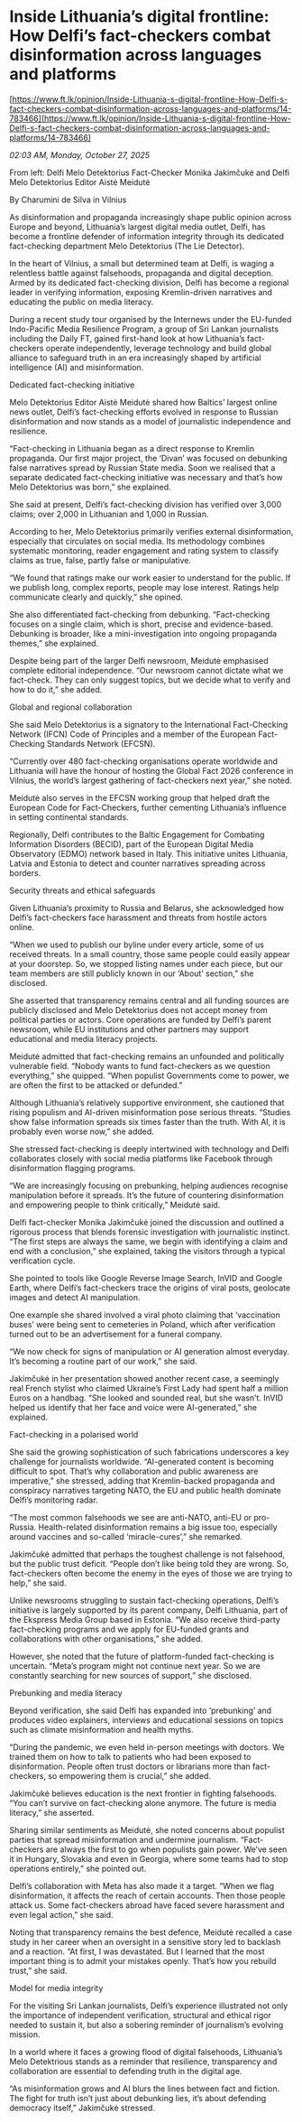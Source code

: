# Inside Lithuania’s digital frontline: How Delfi’s fact-checkers combat disinformation across languages and platforms

[https://www.ft.lk/opinion/Inside-Lithuania-s-digital-frontline-How-Delfi-s-fact-checkers-combat-disinformation-across-languages-and-platforms/14-783466](https://www.ft.lk/opinion/Inside-Lithuania-s-digital-frontline-How-Delfi-s-fact-checkers-combat-disinformation-across-languages-and-platforms/14-783466)

*02:03 AM, Monday, October 27, 2025*

From left: Delfi Melo Detektorius Fact-Checker Monika Jakimčukė and Delfi Melo Detektorius Editor Aistė Meidutė

By Charumini de Silva in Vilnius

As disinformation and propaganda increasingly shape public opinion across Europe and beyond, Lithuania’s largest digital media outlet, Delfi, has become a frontline defender of information integrity through its dedicated fact-checking department Melo Detektorius (The Lie Detector).

In the heart of Vilnius, a small but determined team at Delfi, is waging a relentless battle against falsehoods, propaganda and digital deception. Armed by its dedicated fact-checking division, Delfi has become a regional leader in verifying information, exposing Kremlin-driven narratives and educating the public on media literacy.

During a recent study tour organised by the Internews under the EU-funded Indo-Pacific Media Resilience Program, a group of Sri Lankan journalists including the Daily FT, gained first-hand look at how Lithuania’s fact-checkers operate independently, leverage technology and build global alliance to safeguard truth in an era increasingly shaped by artificial intelligence (AI) and misinformation.

Dedicated fact-checking initiative

Melo Detektorius Editor Aistė Meidutė shared how Baltics’ largest online news outlet, Delfi’s fact-checking efforts evolved in response to Russian disinformation and now stands as a model of journalistic independence and resilience.

“Fact-checking in Lithuania began as a direct response to Kremlin propaganda. Our first major project, the ‘Divan’ was focused on debunking false narratives spread by Russian State media. Soon we realised that a separate dedicated fact-checking initiative was necessary and that’s how Melo Detektorius was born,” she explained.

She said at present, Delfi’s fact-checking division has verified over 3,000 claims; over 2,000 in Lithuanian and 1,000 in Russian.

According to her, Melo Detektorius primarily verifies external disinformation, especially that circulates on social media. Its methodology combines systematic monitoring, reader engagement and rating system to classify claims as true, false, partly false or manipulative.

“We found that ratings make our work easier to understand for the public. If we publish long, complex reports, people may lose interest. Ratings help communicate clearly and quickly,” she opined.

She also differentiated fact-checking from debunking. “Fact-checking focuses on a single claim, which is short, precise and evidence-based. Debunking is broader, like a mini-investigation into ongoing propaganda themes,” she explained.

Despite being part of the larger Delfi newsroom, Meidutė emphasised complete editorial independence. “Our newsroom cannot dictate what we fact-check. They can only suggest topics, but we decide what to verify and how to do it,” she added.

Global and regional collaboration

She said Melo Detektorius is a signatory to the International Fact-Checking Network (IFCN) Code of Principles and a member of the European Fact-Checking Standards Network (EFCSN).

“Currently over 480 fact-checking organisations operate worldwide and Lithuania will have the honour of hosting the Global Fact 2026 conference in Vilnius, the world’s largest gathering of fact-checkers next year,” she noted.

Meidutė also serves in the EFCSN working group that helped draft the European Code for Fact-Checkers, further cementing Lithuania’s influence in setting continental standards.

Regionally, Delfi contributes to the Baltic Engagement for Combating Information Disorders (BECID), part of the European Digital Media Observatory (EDMO) network based in Italy. This initiative unites Lithuania, Latvia and Estonia to detect and counter narratives spreading across borders.

Security threats and ethical safeguards

Given Lithuania’s proximity to Russia and Belarus, she acknowledged how Delfi’s fact-checkers face harassment and threats from hostile actors online.

“When we used to publish our byline under every article, some of us received threats. In a small country, those same people could easily appear at your doorstep. So, we stopped listing names under each piece, but our team members are still publicly known in our ‘About’ section,” she disclosed.

She asserted that transparency remains central and all funding sources are publicly disclosed and Melo Detektorius does not accept money from political parties or actors. Core operations are funded by Delfi’s parent newsroom, while EU institutions and other partners may support educational and media literacy projects.

Meidutė admitted that fact-checking remains an unfounded and politically vulnerable field. “Nobody wants to fund fact-checkers as we question everything,” she quipped. “When populist Governments come to power, we are often the first to be attacked or defunded.”

Although Lithuania’s relatively supportive environment, she cautioned that rising populism and AI-driven misinformation pose serious threats. “Studies show false information spreads six times faster than the truth. With AI, it is probably even worse now,” she added.

She stressed fact-checking is deeply intertwined with technology and Delfi collaborates closely with social media platforms like Facebook through disinformation flagging programs.

“We are increasingly focusing on prebunking, helping audiences recognise manipulation before it spreads. It’s the future of countering disinformation and empowering people to think critically,” Meidutė said.

Delfi fact-checker Monika Jakimčukė joined the discussion and outlined a rigorous process that blends forensic investigation with journalistic instinct. “The first steps are always the same, we begin with identifying a claim and end with a conclusion,” she explained, taking the visitors through a typical verification cycle.

She pointed to tools like Google Reverse Image Search, InVID and Google Earth, where Delfi’s fact-checkers trace the origins of viral posts, geolocate images and detect AI manipulation.

One example she shared involved a viral photo claiming that ‘vaccination buses’ were being sent to cemeteries in Poland, which after verification turned out to be an advertisement for a funeral company.

“We now check for signs of manipulation or AI generation almost everyday. It’s becoming a routine part of our work,” she said.

Jakimčukė in her presentation showed another recent case, a seemingly real French stylist who claimed Ukraine’s First Lady had spent half a million Euros on a handbag. “She looked and sounded real, but she wasn’t. InVID helped us identify that her face and voice were AI-generated,” she explained.

Fact-checking in a polarised world

She said the growing sophistication of such fabrications underscores a key challenge for journalists worldwide. “AI-generated content is becoming difficult to spot. That’s why collaboration and public awareness are imperative,” she stressed, adding that Kremlin-backed propaganda and conspiracy narratives targeting NATO, the EU and public health dominate Delfi’s monitoring radar.

“The most common falsehoods we see are anti-NATO, anti-EU or pro-Russia. Health-related disinformation remains a big issue too, especially around vaccines and so-called ‘miracle-cures’,” she remarked.

Jakimčukė admitted that perhaps the toughest challenge is not falsehood, but the public trust deficit. “People don’t like being told they are wrong. So, fact-checkers often become the enemy in the eyes of those we are trying to help,” she said.

Unlike newsrooms struggling to sustain fact-checking operations, Delfi’s initiative is largely supported by its parent company, Delfi Lithuania, part of the Ekspress Media Group based in Estonia. “We also receive third-party fact-checking programs and we apply for EU-funded grants and collaborations with other organisations,” she added.

However, she noted that the future of platform-funded fact-checking is uncertain. “Meta’s program might not continue next year. So we are constantly searching for new sources of support,” she disclosed.

Prebunking and media literacy

Beyond verification, she said Delfi has expanded into ‘prebunking’ and produces video explainers, interviews and educational sessions on topics such as climate misinformation and health myths.

“During the pandemic, we even held in-person meetings with doctors. We trained them on how to talk to patients who had been exposed to disinformation. People often trust doctors or librarians more than fact-checkers, so empowering them is crucial,” she added.

Jakimčukė believes education is the next frontier in fighting falsehoods. “You can’t survive on fact-checking alone anymore. The future is media literacy,” she asserted.

Sharing similar sentiments as Meidutė, she noted concerns about populist parties that spread misinformation and undermine journalism. “Fact-checkers are always the first to go when populists gain power. We’ve seen it in Hungary, Slovakia and even in Georgia, where some teams had to stop operations entirely,” she pointed out.

Delfi’s collaboration with Meta has also made it a target. “When we flag disinformation, it affects the reach of certain accounts. Then those people attack us. Some fact-checkers abroad have faced severe harassment and even legal action,” she said.

Noting that transparency remains the best defence, Meidutė recalled a case study in her career when an oversight in a sensitive story led to backlash and a reaction. “At first, I was devastated. But I learned that the most important thing is to admit your mistakes openly. That’s how you rebuild trust,” she said.

Model for media integrity

For the visiting Sri Lankan journalists, Delfi’s experience illustrated not only the importance of independent verification, structural and ethical rigor needed to sustain it, but also a sobering reminder of journalism’s evolving mission.

In a world where it faces a growing flood of digital falsehoods, Lithuania’s Melo Detektrious stands as a reminder that resilience, transparency and collaboration are essential to defending truth in the digital age.

“As misinformation grows and AI blurs the lines between fact and fiction. The fight for truth isn’t just about debunking lies, it’s about defending democracy itself,” Jakimčukė stressed.

